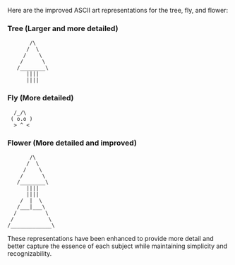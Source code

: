 Here are the improved ASCII art representations for the tree, fly, and flower:

### Tree (Larger and more detailed)

```
       /\
      /  \
     /    \
    /      \
   /________\
      ||||
      ||||
```

### Fly (More detailed)

```
  /_/\  
 ( o.o ) 
  > ^ <
```

### Flower (More detailed and improved)

```
       /\
      /  \
     /    \
    /      \
   /________\
      ||||
      ||||
    /  |  \
   /___|___\
  /         \
 /           \
/_____________\
```

These representations have been enhanced to provide more detail and better capture the essence of each subject while maintaining simplicity and recognizability.

